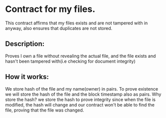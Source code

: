 # Contract for my files.
This contract affirms that my files exists and are not tampered with in anyway, also ensures that duplicates are not stored.

## Description:
Proves I own a file without revealing the actual file, 
and the file exists and hasn't been tampered with(i.e checking for document integrity)

## How it works:
We store hash of the file and my name(owner) in pairs. 
To prove existence we will store the hash of the file and the block timestamp also as pairs. 
Why store the hash? 
  we store the hash to prove integrity since when the file is modified, the hash will change and our contract won't be able to find the file, proving that the file   was changed.
